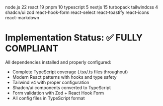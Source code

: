 node.js 22
react 19
pnpm 10
typescript 5
nextjs 15
turbopack
tailwindcss 4
shadcn/ui
zod
react-hook-form
react-select
react-toastify
react-icons
react-markdown

# Implementation Status: ✅ FULLY COMPLIANT

All dependencies installed and properly configured:
- Complete TypeScript coverage (.tsx/.ts files throughout)
- Modern React patterns with hooks and type safety
- Tailwind v4 with proper configuration
- Shadcn/ui components converted to TypeScript
- Form validation with Zod + React Hook Form
- All config files in TypeScript format

